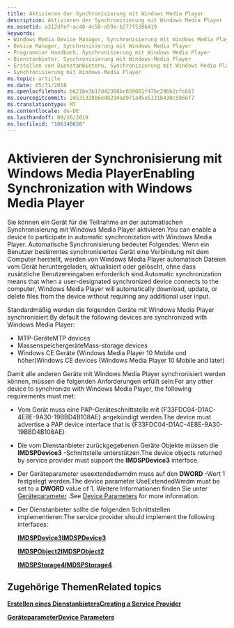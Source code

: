 ```yaml
---
title: Aktivieren der Synchronisierung mit Windows Media Player
description: Aktivieren der Synchronisierung mit Windows Media Player
ms.assetid: a312dfef-ac48-4c58-a59a-b277f5386419
keywords:
- Windows Media Device Manager, Synchronisierung mit Windows Media Player
- Device Manager, Synchronisierung mit Windows Media Player
- Programmier Handbuch, Synchronisierung mit Windows Media Player
- Dienstanbieter, Synchronisierung mit Windows-Media Player
- Erstellen von Dienstanbietern, Synchronisierung mit Windows Media Player
- Synchronisierung mit Windows-Media Player
ms.topic: article
ms.date: 05/31/2018
ms.openlocfilehash: b621be3b17d42368bc859081f47bc29bb2cfc667
ms.sourcegitcommit: 2d531328b6ed82d4ad971a45a5131b430c5866f7
ms.translationtype: MT
ms.contentlocale: de-DE
ms.lasthandoff: 09/16/2019
ms.locfileid: "106340658"
---
```

# <a name="enabling-synchronization-with-windows-media-player"></a><span data-ttu-id="4c6f8-109">Aktivieren der Synchronisierung mit Windows Media Player</span><span class="sxs-lookup"><span data-stu-id="4c6f8-109">Enabling Synchronization with Windows Media Player</span></span>

<span data-ttu-id="4c6f8-110">Sie können ein Gerät für die Teilnahme an der automatischen Synchronisierung mit Windows Media Player aktivieren.</span><span class="sxs-lookup"><span data-stu-id="4c6f8-110">You can enable a device to participate in automatic synchronization with Windows Media Player.</span></span> <span data-ttu-id="4c6f8-111">Automatische Synchronisierung bedeutet Folgendes: Wenn ein Benutzer bestimmtes synchronisiertes Gerät eine Verbindung mit dem Computer herstellt, werden von Windows Media Player automatisch Dateien vom Gerät heruntergeladen, aktualisiert oder gelöscht, ohne dass zusätzliche Benutzereingaben erforderlich sind.</span><span class="sxs-lookup"><span data-stu-id="4c6f8-111">Automatic synchronization means that when a user-designated synchronized device connects to the computer, Windows Media Player will automatically download, update, or delete files from the device without requiring any additional user input.</span></span>

<span data-ttu-id="4c6f8-112">Standardmäßig werden die folgenden Geräte mit Windows Media Player synchronisiert:</span><span class="sxs-lookup"><span data-stu-id="4c6f8-112">By default the following devices are synchronized with Windows Media Player:</span></span>

-   <span data-ttu-id="4c6f8-113">MTP-Geräte</span><span class="sxs-lookup"><span data-stu-id="4c6f8-113">MTP devices</span></span>
-   <span data-ttu-id="4c6f8-114">Massenspeichergeräte</span><span class="sxs-lookup"><span data-stu-id="4c6f8-114">Mass-storage devices</span></span>
-   <span data-ttu-id="4c6f8-115">Windows CE Geräte (Windows Media Player 10 Mobile und höher)</span><span class="sxs-lookup"><span data-stu-id="4c6f8-115">Windows CE devices (Windows Media Player 10 Mobile and later)</span></span>

<span data-ttu-id="4c6f8-116">Damit alle anderen Geräte mit Windows Media Player synchronisiert werden können, müssen die folgenden Anforderungen erfüllt sein:</span><span class="sxs-lookup"><span data-stu-id="4c6f8-116">For any other device to synchronize with Windows Media Player, the following requirements must met:</span></span>

-   <span data-ttu-id="4c6f8-117">Vom Gerät muss eine PAP-Geräteschnittstelle mit {F33FDC04-D1AC-4E8E-9A30-19BBD4B108AE} angekündigt werden.</span><span class="sxs-lookup"><span data-stu-id="4c6f8-117">The device must advertise a PAP device interface that is {F33FDC04-D1AC-4E8E-9A30-19BBD4B108AE}</span></span>
-   <span data-ttu-id="4c6f8-118">Die vom Dienstanbieter zurückgegebenen Geräte Objekte müssen die **IMDSPDevice3** -Schnittstelle unterstützen.</span><span class="sxs-lookup"><span data-stu-id="4c6f8-118">The device objects returned by service provider must support the **IMDSPDevice3** interface.</span></span>
-   <span data-ttu-id="4c6f8-119">Der Geräteparameter useextendedwmdm muss auf den **DWORD** -Wert 1 festgelegt werden.</span><span class="sxs-lookup"><span data-stu-id="4c6f8-119">The device parameter UseExtendedWmdm must be set to a **DWORD** value of 1.</span></span> <span data-ttu-id="4c6f8-120">Weitere Informationen finden Sie unter [Geräteparameter](device-parameters.md) .</span><span class="sxs-lookup"><span data-stu-id="4c6f8-120">See [Device Parameters](device-parameters.md) for more information.</span></span>
-   <span data-ttu-id="4c6f8-121">Der Dienstanbieter sollte die folgenden Schnittstellen implementieren:</span><span class="sxs-lookup"><span data-stu-id="4c6f8-121">The service provider should implement the following interfaces:</span></span>

    [<span data-ttu-id="4c6f8-122">**IMDSPDevice3**</span><span class="sxs-lookup"><span data-stu-id="4c6f8-122">**IMDSPDevice3**</span></span>](/windows/desktop/api/mswmdm/nn-mswmdm-imdspdevice3)

    [<span data-ttu-id="4c6f8-123">**IMDSPObject2**</span><span class="sxs-lookup"><span data-stu-id="4c6f8-123">**IMDSPObject2**</span></span>](/windows/desktop/api/mswmdm/nn-mswmdm-imdspobject2)

    [<span data-ttu-id="4c6f8-124">**IMDSPStorage4**</span><span class="sxs-lookup"><span data-stu-id="4c6f8-124">**IMDSPStorage4**</span></span>](/windows/desktop/api/mswmdm/nn-mswmdm-imdspstorage4)

## <a name="related-topics"></a><span data-ttu-id="4c6f8-125">Zugehörige Themen</span><span class="sxs-lookup"><span data-stu-id="4c6f8-125">Related topics</span></span>

<dl> <dt>

[<span data-ttu-id="4c6f8-126">**Erstellen eines Dienstanbieters**</span><span class="sxs-lookup"><span data-stu-id="4c6f8-126">**Creating a Service Provider**</span></span>](creating-a-service-provider.md)
</dt> <dt>

[<span data-ttu-id="4c6f8-127">**Geräteparameter**</span><span class="sxs-lookup"><span data-stu-id="4c6f8-127">**Device Parameters**</span></span>](device-parameters.md)
</dt> </dl>

 

 





